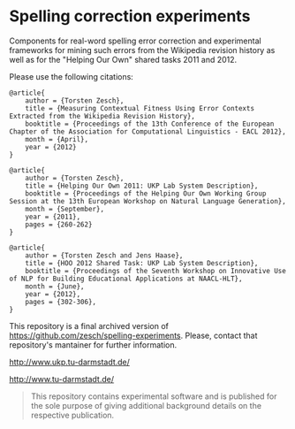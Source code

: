 # Spelling correction experiments

Components for real-word spelling error correction and experimental frameworks for mining such errors from the Wikipedia revision history as well as for the "Helping Our Own" shared tasks 2011 and 2012.

Please use the following citations:

```
@article{
	author = {Torsten Zesch},
	title = {Measuring Contextual Fitness Using Error Contexts Extracted from the Wikipedia Revision History},
	booktitle = {Proceedings of the 13th Conference of the European Chapter of the Association for Computational Linguistics - EACL 2012},
	month = {April},
	year = {2012}
}
```

```
@article{
	author = {Torsten Zesch},
	title = {Helping Our Own 2011: UKP Lab System Description},
	booktitle = {Proceedings of the Helping Our Own Working Group Session at the 13th European Workshop on Natural Language Generation},
	month = {September},
	year = {2011},
	pages = {260-262}
}
```

```
@article{
	author = {Torsten Zesch and Jens Haase},
	title = {HOO 2012 Shared Task: UKP Lab System Description},
	booktitle = {Proceedings of the Seventh Workshop on Innovative Use of NLP for Building Educational Applications at NAACL-HLT},
	month = {June},
	year = {2012},
	pages = {302-306},
}
```

This repository is a final archived version of https://github.com/zesch/spelling-experiments. Please, contact that repository's mantainer for further information.

http://www.ukp.tu-darmstadt.de/

http://www.tu-darmstadt.de/


> This repository contains experimental software and is published for the sole purpose of giving additional background details on the respective publication. 
